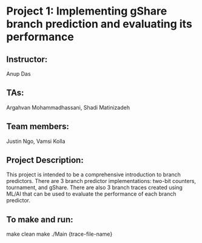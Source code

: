 # Project 1: Implementing gShare branch prediction and evaluating its performance
## Instructor: 
Anup Das
## TAs: 
Argahvan Mohammadhassani, Shadi Matinizadeh
## Team members: 
Justin Ngo, Vamsi Kolla

## Project Description:
This project is intended to be a comprehensive introduction to branch predictors.
There are 3 branch predictor implementations: two-bit counters, tournament, and
gShare. There are also 3 branch traces created using ML/AI that can be used to 
evaluate the performance of each branch predictor.

## To make and run:
make clean
make
./Main {trace-file-name}
